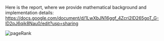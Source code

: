 Here is the report, where we provide mathematical background and implementation details: https://docs.google.com/document/d/1LwXbJN16ggf_4Zcri2lD265goT_G-lD2pJ6qik8Nau0/edit?usp=sharing

![pageRank](https://github.com/user-attachments/assets/6f7a02b2-905e-4203-8248-e61a89a398dd)

